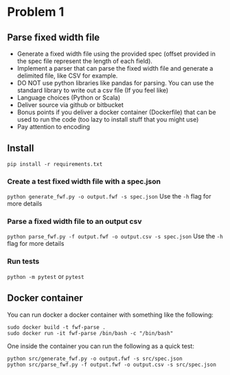 # Problem 1

## Parse fixed width file

- Generate a fixed width file using the provided spec (offset provided in the spec file represent the length of each field).
- Implement a parser that can parse the fixed width file and generate a delimited file, like CSV for example.
- DO NOT use python libraries like pandas for parsing. You can use the standard library to write out a csv file (If you feel like)
- Language choices (Python or Scala)
- Deliver source via github or bitbucket
- Bonus points if you deliver a docker container (Dockerfile) that can be used to run the code (too lazy to install stuff that you might use)
- Pay attention to encoding

## Install
```pip install -r requirements.txt```

### Create a test fixed width file with a spec.json
```python generate_fwf.py -o output.fwf -s spec.json```
Use the `-h` flag for more details

### Parse a fixed width file to an output csv
```python parse_fwf.py -f output.fwf -o output.csv -s spec.json```
Use the `-h` flag for more details

### Run tests
```python -m pytest```
or
```pytest```

## Docker container
You can run docker a docker container with something like the following:
```
sudo docker build -t fwf-parse .
sudo docker run -it fwf-parse /bin/bash -c "/bin/bash"
```
One inside the container you can run the following as a quick test:
```
python src/generate_fwf.py -o output.fwf -s src/spec.json
python src/parse_fwf.py -f output.fwf -o output.csv -s src/spec.json
```
